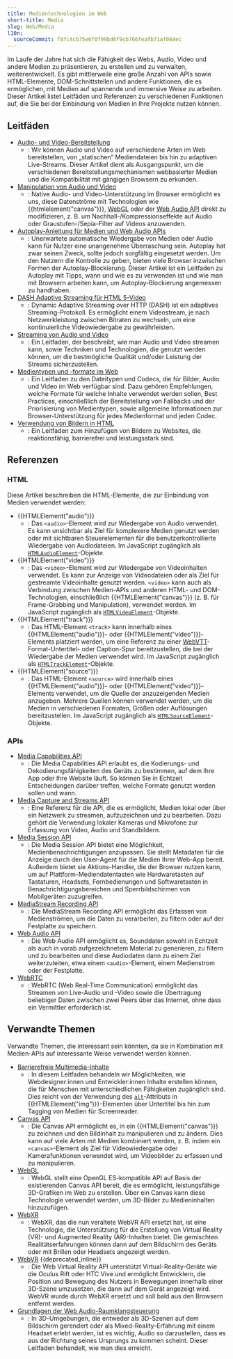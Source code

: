 ```yaml
---
title: Medientechnologien im Web
short-title: Media
slug: Web/Media
l10n:
  sourceCommit: f8fc4cb75e6f0f99bd6f9cb766feafb71af068ec
---
```


Im Laufe der Jahre hat sich die Fähigkeit des Webs, Audio, Video und andere Medien zu präsentieren, zu erstellen und zu verwalten, weiterentwickelt.
Es gibt mittlerweile eine große Anzahl von APIs sowie HTML-Elemente, DOM-Schnittstellen und andere Funktionen, die es ermöglichen, mit Medien auf spannende und immersive Weise zu arbeiten.
Dieser Artikel listet Leitfäden und Referenzen zu verschiedenen Funktionen auf, die Sie bei der Einbindung von Medien in Ihre Projekte nutzen können.

## Leitfäden

- [Audio- und Video-Bereitstellung](/de/docs/Web/Media/Guides/Audio_and_video_delivery)
  - : Wir können Audio und Video auf verschiedene Arten im Web bereitstellen, von „statischen“ Mediendateien bis hin zu adaptiven Live-Streams. Dieser Artikel dient als Ausgangspunkt, um die verschiedenen Bereitstellungsmechanismen webbasierter Medien und die Kompatibilität mit gängigen Browsern zu erkunden.
- [Manipulation von Audio und Video](/de/docs/Web/Media/Guides/Audio_and_video_manipulation)
  - : Native Audio- und Video-Unterstützung im Browser ermöglicht es uns, diese Datenströme mit Technologien wie {{htmlelement("canvas")}}, [WebGL](/de/docs/Web/API/WebGL_API) oder der [Web Audio API](/de/docs/Web/API/Web_Audio_API) direkt zu modifizieren, z. B. um Nachhall-/Kompressionseffekte auf Audio oder Graustufen-/Sepia-Filter auf Videos anzuwenden.
- [Autoplay-Anleitung für Medien und Web Audio APIs](/de/docs/Web/Media/Guides/Autoplay)
  - : Unerwartete automatische Wiedergabe von Medien oder Audio kann für Nutzer eine unangenehme Überraschung sein. Autoplay hat zwar seinen Zweck, sollte jedoch sorgfältig eingesetzt werden. Um den Nutzern die Kontrolle zu geben, bieten viele Browser inzwischen Formen der Autoplay-Blockierung. Dieser Artikel ist ein Leitfaden zu Autoplay mit Tipps, wann und wie es zu verwenden ist und wie man mit Browsern arbeiten kann, um Autoplay-Blockierung angemessen zu handhaben.
- [DASH Adaptive Streaming für HTML 5-Video](/de/docs/Web/Media/Guides/DASH_Adaptive_Streaming_for_HTML_5_Video)
  - : Dynamic Adaptive Streaming over HTTP (DASH) ist ein adaptives Streaming-Protokoll. Es ermöglicht einem Videostream, je nach Netzwerkleistung zwischen Bitraten zu wechseln, um eine kontinuierliche Videowiedergabe zu gewährleisten.
- [Streaming von Audio und Video](/de/docs/Web/Media/Guides/Streaming)
  - : Ein Leitfaden, der beschreibt, wie man Audio und Video streamen kann, sowie Techniken und Technologien, die genutzt werden können, um die bestmögliche Qualität und/oder Leistung der Streams sicherzustellen.
- [Medientypen und -formate im Web](/de/docs/Web/Media/Guides/Formats)
  - : Ein Leitfaden zu den Dateitypen und Codecs, die für Bilder, Audio und Video im Web verfügbar sind. Dazu gehören Empfehlungen, welche Formate für welche Inhalte verwendet werden sollen, Best Practices, einschließlich der Bereitstellung von Fallbacks und der Priorisierung von Medientypen, sowie allgemeine Informationen zur Browser-Unterstützung für jedes Medienformat und jeden Codec.
- [Verwendung von Bildern in HTML](/de/docs/Web/Media/Guides/Images)
  - : Ein Leitfaden zum Hinzufügen von Bildern zu Websites, die reaktionsfähig, barrierefrei und leistungsstark sind.

## Referenzen

### HTML

Diese Artikel beschreiben die HTML-Elemente, die zur Einbindung von Medien verwendet werden:

- {{HTMLElement("audio")}}
  - : Das `<audio>`-Element wird zur Wiedergabe von Audio verwendet. Es kann unsichtbar als Ziel für komplexere Medien genutzt werden oder mit sichtbaren Steuerelementen für die benutzerkontrollierte Wiedergabe von Audiodateien. Im JavaScript zugänglich als [`HTMLAudioElement`](/de/docs/Web/API/HTMLAudioElement)-Objekte.
- {{HTMLElement("video")}}
  - : Das `<video>`-Element wird zur Wiedergabe von Videoinhalten verwendet. Es kann zur Anzeige von Videodateien oder als Ziel für gestreamte Videoinhalte genutzt werden. `<video>` kann auch als Verbindung zwischen Medien-APIs und anderen HTML- und DOM-Technologien, einschließlich {{HTMLElement("canvas")}} (z. B. für Frame-Grabbing und Manipulation), verwendet werden. Im JavaScript zugänglich als [`HTMLVideoElement`](/de/docs/Web/API/HTMLVideoElement)-Objekte.
- {{HTMLElement("track")}}
  - : Das HTML-Element `<track>` kann innerhalb eines {{HTMLElement("audio")}}- oder {{HTMLElement("video")}}-Elements platziert werden, um eine Referenz zu einer [WebVTT](/de/docs/Web/API/WebVTT_API)-Format-Untertitel- oder Caption-Spur bereitzustellen, die bei der Wiedergabe der Medien verwendet wird. Im JavaScript zugänglich als [`HTMLTrackElement`](/de/docs/Web/API/HTMLTrackElement)-Objekte.
- {{HTMLElement("source")}}
  - : Das HTML-Element `<source>` wird innerhalb eines {{HTMLElement("audio")}}- oder {{HTMLElement("video")}}-Elements verwendet, um die Quelle der anzuzeigenden Medien anzugeben. Mehrere Quellen können verwendet werden, um die Medien in verschiedenen Formaten, Größen oder Auflösungen bereitzustellen. Im JavaScript zugänglich als [`HTMLSourceElement`](/de/docs/Web/API/HTMLSourceElement)-Objekte.

### APIs

- [Media Capabilities API](/de/docs/Web/API/Media_Capabilities_API)
  - : Die Media Capabilities API erlaubt es, die Kodierungs- und Dekodierungsfähigkeiten des Geräts zu bestimmen, auf dem Ihre App oder Ihre Website läuft. So können Sie in Echtzeit Entscheidungen darüber treffen, welche Formate genutzt werden sollen und wann.
- [Media Capture and Streams API](/de/docs/Web/API/Media_Capture_and_Streams_API)
  - : Eine Referenz für die API, die es ermöglicht, Medien lokal oder über ein Netzwerk zu streamen, aufzuzeichnen und zu bearbeiten. Dazu gehört die Verwendung lokaler Kameras und Mikrofone zur Erfassung von Video, Audio und Standbildern.
- [Media Session API](/de/docs/Web/API/Media_Session_API)
  - : Die Media Session API bietet eine Möglichkeit, Medienbenachrichtigungen anzupassen. Sie stellt Metadaten für die Anzeige durch den User-Agent für die Medien Ihrer Web-App bereit. Außerdem bietet sie Aktions-Handler, die der Browser nutzen kann, um auf Plattform-Mediendatentasten wie Hardwaretasten auf Tastaturen, Headsets, Fernbedienungen und Softwaretasten in Benachrichtigungsbereichen und Sperrbildschirmen von Mobilgeräten zuzugreifen.
- [MediaStream Recording API](/de/docs/Web/API/MediaStream_Recording_API)
  - : Die MediaStream Recording API ermöglicht das Erfassen von Medienströmen, um die Daten zu verarbeiten, zu filtern oder auf der Festplatte zu speichern.
- [Web Audio API](/de/docs/Web/API/Web_Audio_API)
  - : Die Web Audio API ermöglicht es, Sounddaten sowohl in Echtzeit als auch in vorab aufgezeichnetem Material zu generieren, zu filtern und zu bearbeiten und diese Audiodaten dann zu einem Ziel weiterzuleiten, etwa einem `<audio>`-Element, einem Medienstrom oder der Festplatte.
- [WebRTC](/de/docs/Web/API/WebRTC_API)
  - : WebRTC (Web Real-Time Communication) ermöglicht das Streamen von Live-Audio und -Video sowie die Übertragung beliebiger Daten zwischen zwei Peers über das Internet, ohne dass ein Vermittler erforderlich ist.

## Verwandte Themen

Verwandte Themen, die interessant sein könnten, da sie in Kombination mit Medien-APIs auf interessante Weise verwendet werden können.

- [Barrierefreie Multimedia-Inhalte](/de/docs/Learn_web_development/Core/Accessibility/Multimedia)
  - : In diesem Leitfaden behandeln wir Möglichkeiten, wie Webdesigner:innen und Entwickler:innen Inhalte erstellen können, die für Menschen mit unterschiedlichen Fähigkeiten zugänglich sind. Dies reicht von der Verwendung des [`alt`](/de/docs/Web/HTML/Element/img#alt)-Attributs in {{HTMLElement("img")}}-Elementen über Untertitel bis hin zum Tagging von Medien für Screenreader.
- [Canvas API](/de/docs/Web/API/Canvas_API)
  - : Die Canvas API ermöglicht es, in ein {{HTMLElement("canvas")}} zu zeichnen und den Bildinhalt zu manipulieren und zu ändern. Dies kann auf viele Arten mit Medien kombiniert werden, z. B. indem ein `<canvas>`-Element als Ziel für Videowiedergabe oder Kamerafunktionen verwendet wird, um Videobilder zu erfassen und zu manipulieren.
- [WebGL](/de/docs/Web/API/WebGL_API)
  - : WebGL stellt eine OpenGL ES-kompatible API auf Basis der existierenden Canvas API bereit, die es ermöglicht, leistungsfähige 3D-Grafiken im Web zu erstellen. Über ein Canvas kann diese Technologie verwendet werden, um 3D-Bilder zu Medieninhalten hinzuzufügen.
- [WebXR](/de/docs/Web/API/WebXR_Device_API)
  - : WebXR, das die nun veraltete WebVR API ersetzt hat, ist eine Technologie, die Unterstützung für die Erstellung von Virtual Reality (VR)- und Augmented Reality (AR)-Inhalten bietet. Die gemischten Realitätserfahrungen können dann auf dem Bildschirm des Geräts oder mit Brillen oder Headsets angezeigt werden.
- [WebVR](/de/docs/Web/API/WebVR_API) {{deprecated_inline}}
  - : Die Web Virtual Reality API unterstützt Virtual-Reality-Geräte wie die Oculus Rift oder HTC Vive und ermöglicht Entwicklern, die Position und Bewegung des Nutzers in Bewegungen innerhalb einer 3D-Szene umzusetzen, die dann auf dem Gerät angezeigt wird. WebVR wurde durch WebXR ersetzt und soll bald aus den Browsern entfernt werden.
- [Grundlagen der Web Audio-Raumklangsteuerung](/de/docs/Web/API/Web_Audio_API/Web_audio_spatialization_basics)
  - : In 3D-Umgebungen, die entweder als 3D-Szenen auf dem Bildschirm gerendert oder als Mixed-Reality-Erfahrung mit einem Headset erlebt werden, ist es wichtig, Audio so darzustellen, dass es aus der Richtung seines Ursprungs zu kommen scheint. Dieser Leitfaden behandelt, wie man dies erreicht.
